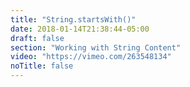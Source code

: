 ```yaml
---
title: "String.startsWith()"
date: 2018-01-14T21:38:44-05:00
draft: false
section: "Working with String Content"
video: "https://vimeo.com/263548134"
noTitle: false
---
```


